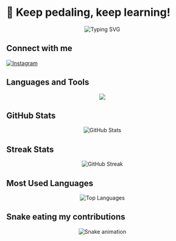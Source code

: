 # 🚴 Keep pedaling, keep learning!

<div align="center">
  <img src="https://readme-typing-svg.herokuapp.com?font=Fira+Code&pause=1000&color=F75C7E&center=true&vCenter=true&width=435&lines=Welcome+to+my+profile!;I'm+a+passionate+developer;Always+learning+new+things" alt="Typing SVG" />
</div>

## Connect with me
[![Instagram](https://img.shields.io/badge/Instagram-%23E4405F.svg?style=for-the-badge&logo=Instagram&logoColor=white)](https://instagram.com/elifduymazy)

## Languages and Tools
<p align="center">
  <a href="https://skillicons.dev">
    <img src="https://skillicons.dev/icons?i=python,R,docker,sql,nextflow,perl, pytorch, tensorflow" />
  </a>
</p>

## GitHub Stats
<div align="center">
  <img src="https://github-readme-stats.vercel.app/api?username=eduymaz&show_icons=true&theme=radical" alt="GitHub Stats" />
</div>

## Streak Stats
<div align="center">
  <img src="https://github-readme-streak-stats.herokuapp.com/?user=eduymaz&theme=radical" alt="GitHub Streak" />
</div>

## Most Used Languages
<div align="center">
  <img src="https://github-readme-stats.vercel.app/api/top-langs/?username=eduymaz&layout=compact&theme=radical" alt="Top Languages" />
</div>

## Snake eating my contributions
<div align="center">
  <img src="https://raw.githubusercontent.com/eduymaz/eduymaz/output/github-contribution-grid-snake-dark.svg" alt="Snake animation" />
</div>

<!--
**eduymaz/eduymaz** is a ✨ _special_ ✨ repository because its `README.md` (this file) appears on your GitHub profile.
--> 
